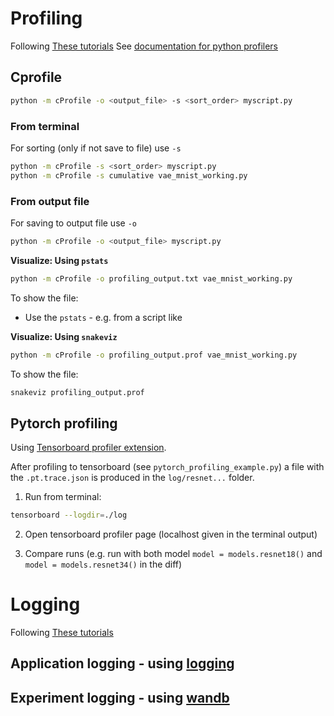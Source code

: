 # Profiling
Following [These tutorials](https://skaftenicki.github.io/dtu_mlops/s4_debugging_and_logging/profiling/)
See [documentation for python profilers](https://docs.python.org/3/library/profile.html)


## Cprofile
```bash
python -m cProfile -o <output_file> -s <sort_order> myscript.py
```

### From terminal
For sorting (only if not save to file) use ```-s```
```bash
python -m cProfile -s <sort_order> myscript.py
python -m cProfile -s cumulative vae_mnist_working.py 
```

### From output file
For saving to output file use ```-o```
```bash
python -m cProfile -o <output_file> myscript.py
```

**Visualize: Using ```pstats```** 
```bash
python -m cProfile -o profiling_output.txt vae_mnist_working.py 
```
To show the file:
- Use the ```pstats``` - e.g. from a script like 


**Visualize: Using ```snakeviz```**   
```bash
python -m cProfile -o profiling_output.prof vae_mnist_working.py
```
To show the file:
```bash
snakeviz profiling_output.prof
```


## Pytorch profiling
Using [Tensorboard profiler extension](https://pytorch.org/docs/stable/profiler.html).

After profiling to tensorboard (see ```pytorch_profiling_example.py```) a file with the ```.pt.trace.json``` is produced in the ```log/resnet...``` folder.

1. Run from terminal:
```bash
tensorboard --logdir=./log
```
2. Open tensorboard profiler page (localhost given in the terminal output)

3. Compare runs (e.g. run with both model ```model = models.resnet18()``` and ```model = models.resnet34()``` in the diff)





# Logging
Following [These tutorials](https://skaftenicki.github.io/dtu_mlops/s4_debugging_and_logging/logging/)

## Application logging - using [logging](https://docs.python.org/3/library/logging.html)



## Experiment logging - using [wandb](https://wandb.ai/site)